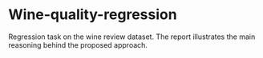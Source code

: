 # Wine-quality-regression
Regression task on the wine review dataset.
The report illustrates the main reasoning behind the proposed approach. 
